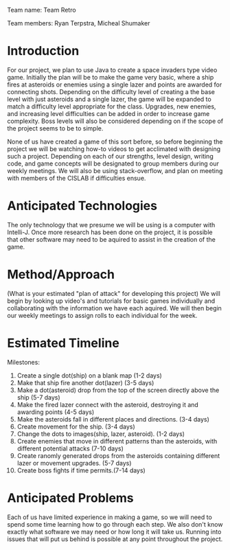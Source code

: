 Team name: Team Retro

Team members: Ryan Terpstra, Micheal Shumaker

# Introduction

  For our project, we plan to use Java to create a space invaders type video game.  Initially the plan will be to make the game very basic, where a ship fires at asteroids or enemies using a single lazer and points are awarded for connecting shots.  Depending on the difficulty level of creating a the base level with just asteroids and a single lazer, the game will be expanded to match a difficulty level appropriate for the class.  Upgrades, new enemies, and increasing level difficulties can be added in order to increase game complexity.  Boss levels will also be considered depending on if the scope of the project seems to be to simple. 
  
  None of us have created a game of this sort before, so before beginning the project we will be watching how-to videos to get acclimated with designing such a project. Depending on each of our strengths, level design, writing code, and game concepts will be designated to group members during our weekly meetings.  We will also be using stack-overflow, and plan on meeting with members of the CISLAB if difficulties ensue.  
  

# Anticipated Technologies

The only technology that we presume we will be using is a computer with Intelli-J. Once more research has been done on the project, it is possible that other software may need to be aquired to assist in the creation of the game. 

# Method/Approach

(What is your estimated "plan of attack" for developing this project)
We will begin by looking up video's and tutorials for basic games individually and collaborating with the information we have each aquired.  We will then begin our weekly meetings to assign rolls to each individual for the week.

# Estimated Timeline

Milestones:
1. Create a single dot(ship) on a blank map (1-2 days)
2. Make that ship fire another dot(lazer) (3-5 days)
3. Make a dot(asteroid) drop from the top of the screen directly above the ship (5-7 days)
4. Make the fired lazer connect with the asteroid, destroying it and awarding points (4-5 days)
5. Make the asteroids fall in different places and directions.  (3-4 days)
6. Create movement for the ship. (3-4 days)
7. Change the dots to images(ship, lazer, asteroid). (1-2 days)
8. Create enemies that move in different patterns than the asteroids, with different potential attacks (7-10 days)
9. Create ranomly generated drops from the asteroids containing different lazer or movement upgrades. (5-7 days)
10. Create boss fights if time permits.(7-14 days)

# Anticipated Problems

Each of us have limited experience in making a game, so we will need to spend some time learning how to go through each step. We also don't know exactly what software we may need or how long it will take us. Running into issues that will put us behind is possible at any point throughout the project.